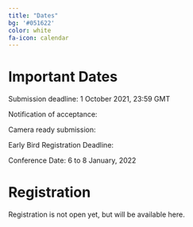 ```yaml
---
title: "Dates"
bg: '#051622'
color: white
fa-icon: calendar
---
```


# Important Dates

Submission deadline: 1 October 2021, 23:59 GMT

Notification of acceptance:

Camera ready submission:

Early Bird Registration Deadline:

Conference Date: 6 to 8 January, 2022


# Registration

Registration is not open yet, but will be available here.